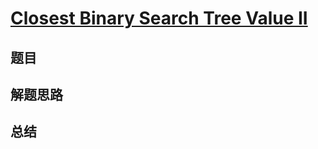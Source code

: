 # [Closest Binary Search Tree Value II](https://leetcode.com/problems/closest-binary-search-tree-value-ii/)
## 题目


## 解题思路


## 总结



